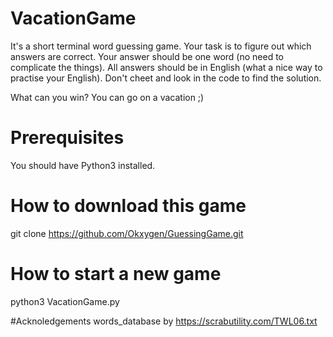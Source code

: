 # VacationGame
It's a short terminal word guessing game. Your task is to figure out which answers are correct. 
Your answer should be one word (no need to complicate the things). 
All answers should be in English (what a nice way to practise your English).
Don't cheet and look in the code to find the solution.

What can you win? You can go on a vacation ;)

# Prerequisites
You should have Python3 installed.


# How to download this game
git clone https://github.com/Okxygen/GuessingGame.git

# How to start a new game
python3 VacationGame.py

#Acknoledgements
words_database by https://scrabutility.com/TWL06.txt